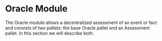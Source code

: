 # Oracle Module

The Oracle module allows a decentralized assessment of an event or fact and consists of two pallets: the base Oracle pallet and an Assessment pallet. In this section we will describe both.
